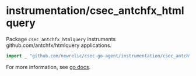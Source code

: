 # instrumentation/csec_antchfx_htmlquery

Package `csec_antchfx_htmlquery` instruments github.com/antchfx/htmlquery applications.

```go
import _ "github.com/newrelic/csec-go-agent/instrumentation/csec_antchfx_htmlquery"
```

For more information, see [go docs](https://godoc.org/github.com/newrelic/csec-go-agent/instrumentation/csec_antchfx_htmlquery).